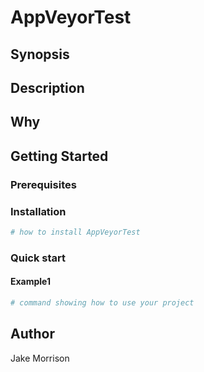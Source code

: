 # AppVeyorTest

## Synopsis

<!-- Enter a synopsis -->

## Description

<!-- Enter a description -->

## Why

<!-- Short reason you created the project -->

## Getting Started

### Prerequisites

<!-- list any prerequisites -->

### Installation

```powershell
# how to install AppVeyorTest

```

### Quick start

#### Example1

```powershell
# command showing how to use your project

```

## Author

Jake Morrison

